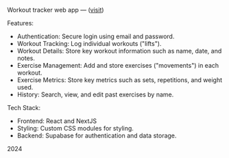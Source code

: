 Workout tracker web app — ([visit](https://lift.pwl.red))


Features:
- Authentication: Secure login using email and password.
- Workout Tracking: Log individual workouts ("lifts").
- Workout Details: Store key workout information such as name, date, and notes.
- Exercise Management: Add and store exercises ("movements") in each workout.
- Exercise Metrics: Store key metrics such as sets, repetitions, and weight used.
- History: Search, view, and edit past exercises by name.

Tech Stack:
- Frontend: React and NextJS
- Styling: Custom CSS modules for styling.
- Backend: Supabase for authentication and data storage.

2024




